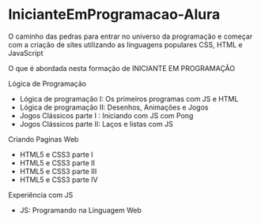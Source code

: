 # InicianteEmProgramacao-Alura
O caminho das pedras para entrar no universo da programação e começar com a criação de sites utilizando as linguagens populares CSS, HTML e JavaScript

O que é abordada nesta formação de INICIANTE EM PROGRAMAÇÃO

Lógica de Programação
- Lógica de programação I: Os primeiros programas com JS e HTML
- Lógica de programação II: Desenhos, Animações e Jogos
- Jogos Clássicos parte I : Iniciando com JS com Pong
- Jogos Clássicos parte II: Laços e listas com JS

Criando Paginas Web
- HTML5 e CSS3 parte I
- HTML5 e CSS3 parte II
- HTML5 e CSS3 parte III
- HTML5 e CSS3 parte IV

Experiência com JS
- JS: Programando na Linguagem Web

